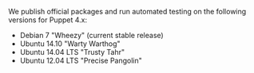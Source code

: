 We publish official packages and run automated testing on the following versions for Puppet 4.x:


* Debian 7 "Wheezy" (current stable release) 
* Ubuntu 14.10 "Warty Warthog"
* Ubuntu 14.04 LTS "Trusty Tahr" 
* Ubuntu 12.04 LTS "Precise Pangolin"



[peinstall]: /pe/latest/install_basic.html
<!-- When updating these, you don't need to update any other area of the docs. -->
